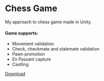 # Chess Game
My approach to chess game made in Unity.
#### Game supports:
  - Movement validation
  - Check, checkmate and stalemate validation
  - Pawn promotion
  - En Passant capture
  - Castling

[Download](https://github.com/WojciechPGH/Chess/releases/download/1.0/ChessGame.7z)

